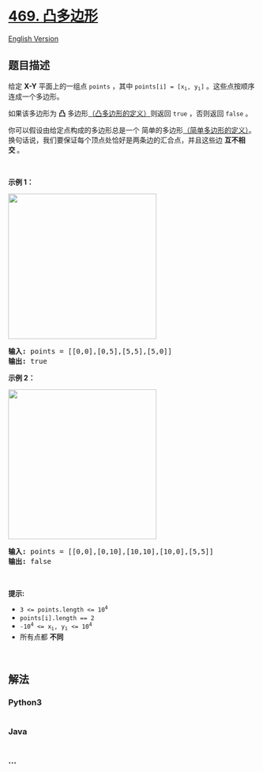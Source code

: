 # [469. 凸多边形](https://leetcode.cn/problems/convex-polygon)

[English Version](/solution/0400-0499/0469.Convex%20Polygon/README_EN.md)

## 题目描述

<!-- 这里写题目描述 -->

<p>给定 <strong>X-Y</strong> 平面上的一组点&nbsp;<code>points</code>&nbsp;，其中&nbsp;<code>points[i] = [x<sub>i</sub>, y<sub>i</sub>]</code> 。这些点按顺序连成一个多边形。</p>

<p>如果该多边形为&nbsp;<strong>凸</strong>&nbsp;多边形<a href="https://baike.baidu.com/item/凸多边形/">（凸多边形的定义）</a>则返回 <code>true</code> ，否则返回&nbsp;<code>false</code>&nbsp;。</p>

<p>你可以假设由给定点构成的多边形总是一个 简单的多边形<a href="https://baike.baidu.com/item/%E7%AE%80%E5%8D%95%E5%A4%9A%E8%BE%B9%E5%BD%A2">（简单多边形的定义）</a>。换句话说，我们要保证每个顶点处恰好是两条边的汇合点，并且这些边&nbsp;<strong>互不相交&nbsp;</strong>。</p>

<p>&nbsp;</p>

<p><strong>示例 1：</strong></p>

<p><img src="https://fastly.jsdelivr.net/gh/doocs/leetcode@main/solution/0400-0499/0469.Convex%20Polygon/images/covpoly1-plane.jpg" style="height: 294px; width: 300px;" /></p>

<pre>
<strong>输入:</strong> points = [[0,0],[0,5],[5,5],[5,0]]
<strong>输出:</strong> true</pre>

<p><strong>示例 2：</strong></p>

<p><img src="https://fastly.jsdelivr.net/gh/doocs/leetcode@main/solution/0400-0499/0469.Convex%20Polygon/images/covpoly2-plane.jpg" style="height: 303px; width: 300px;" /></p>

<pre>
<strong>输入:</strong> points = [[0,0],[0,10],[10,10],[10,0],[5,5]]
<strong>输出:</strong> false</pre>

<p>&nbsp;</p>

<p><strong>提示:</strong></p>

<ul>
	<li><code>3 &lt;= points.length &lt;= 10<sup>4</sup></code></li>
	<li><code>points[i].length == 2</code></li>
	<li><code>-10<sup>4</sup>&nbsp;&lt;= x<sub>i</sub>, y<sub>i</sub>&nbsp;&lt;= 10<sup>4</sup></code></li>
	<li>所有点都 <strong>不同</strong></li>
</ul>

<p>&nbsp;</p>

## 解法

<!-- 这里可写通用的实现逻辑 -->

<!-- tabs:start -->

### **Python3**

<!-- 这里可写当前语言的特殊实现逻辑 -->

```python


```

### **Java**

<!-- 这里可写当前语言的特殊实现逻辑 -->

```java


```

### **...**

```


```

<!-- tabs:end -->
